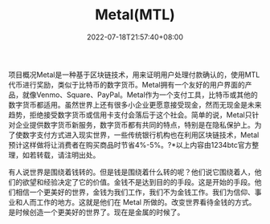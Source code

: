 ﻿---
weight: 
title: "Metal(MTL)"
description: "Metal是一种基于区块链技术，用来证明用户处理付款确认的，使用MTL代币进行奖励，类似于比特币的数字货币"
date: 2022-07-18T21:57:40+08:00
lastmod: 2022-07-18T16:45:40+08:00
draft: false
authors: ["seven"]
featuredImage: "metalmtl.webp"
link: "https://metalpay.com/"
tags: ["数字代币","Metal(MTL)"]
categories: ["navigation"]
navigation: ["数字代币"]
lightgallery: true
toc: true
pinned: false
recommend: false
recommend1: false
---
项目概况Metal是一种基于区块链技术，用来证明用户处理付款确认的，使用MTL代币进行奖励，类似于比特币的数字货币。Metal拥有一个友好的用户界面的产品，就像Venmo、Square、PayPal。Metal作为一个支付工具，比特币或其他的数字货币都适用。虽然世界上还有很多小企业更愿意接受现金，然而无现金是未来趋势，拒绝接受数字货币或信用卡支付会落后于这个社会。简单的说，Metal只针对企业提供数字货币新服务，数字货币都有共同的特点，特别是在隐私保护上。为了使数字支付方式进入现实世界，一些传统银行机构也在利用区块链技术，Metal预计这样做将让消费者在购买商品时节省4%-5%。?*以上内容由1234btc官方整理，如若转载，请注明出处。

有人说世界是围绕着钱转的。但是钱是围绕着什么转的呢？他们说它围绕着人，他们的欲望和经验决定了它的价值。金钱不是达到目的的手段。这是开始的手段。他们相信一个更美好的世界，金钱为我们工作，我们不为金钱工作。我们为信仰、事业和人而工作的地方。这就是他们在 Metal 所做的。改变世界看待金钱的方式。是时候创造一个更美好的世界了。现在是金属的时候了。